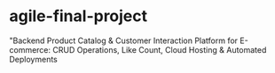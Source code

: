 # agile-final-project
"Backend Product Catalog &amp; Customer Interaction Platform for E-commerce: CRUD Operations, Like Count, Cloud Hosting &amp; Automated Deployments
